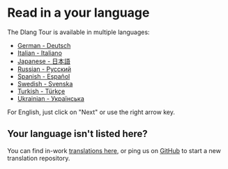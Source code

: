 # Read in a your language

The Dlang Tour is available in multiple languages:

- [German - Deutsch](https://tour.dlang.org/de/welcome/welcome-to-d)
- [Italian - Italiano](https://tour.dlang.org/de/welcome/welcome-to-d)
- [Japanese - 日本語](https://tour.dlang.org/ja/welcome/welcome-to-d)
- [Russian - Pусский](https://tour.dlang.org/ru/welcome/welcome-to-d)
- [Spanish - Español](https://tour.dlang.org/es/welcome/welcome-to-d)
- [Swedish - Svenska](https://tour.dlang.org/sv/welcome/welcome-to-d)
- [Turkish - Türkçe](https://tour.dlang.org/tr/welcome/welcome-to-d)
- [Ukrainian - Українська](https://tour.dlang.org/uk/welcome/welcome-to-d)

For English, just click on "Next" or use the right arrow key.

## Your language isn't listed here?

You can find in-work [translations here](https://github.com/dlang-tour),
or ping us on [GitHub](https://github.com/stonemaster/dlang-tour/issues/new) to start
a new translation repository.
